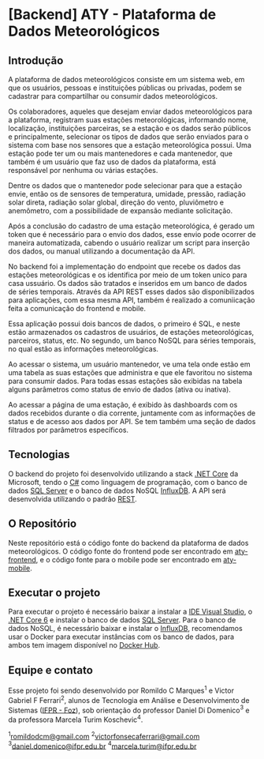 # [Backend] ATY - Plataforma de Dados Meteorológicos

## Introdução

A plataforma de dados meteorológicos consiste em um sistema web, em que os usuários, pessoas e instituições públicas ou privadas, podem se cadastrar para compartilhar ou consumir dados meteorológicos.

Os colaboradores, aqueles que desejam enviar dados meteorológicos para a plataforma, registram suas estações meteorológicas, informando nome, localização, instituições parceiras, se a estação e os dados serão públicos e principalmente, selecionar os tipos de dados que serão enviados para o sistema com base nos sensores que a estação meteorológica possui. Uma estação pode ter um ou mais mantenedores e cada mantenedor, que também é um usuário que faz uso de dados da plataforma, está responsável por nenhuma ou várias estações.

Dentre os dados que o mantenedor pode selecionar para que a estação envie, então os de sensores de temperatura, umidade, pressão, radiação solar direta, radiação solar global, direção do vento, pluviômetro e anemômetro, com a possibilidade de expansão mediante solicitação.

Após a conclusão do cadastro de uma estação meteorológica, é gerado um token que é necessário para o envio dos dados, esse envio pode ocorrer de maneira automatizada, cabendo o usuário realizar um script para inserção dos dados, ou manual utilizando a documentação da API.

No backend foi a implementação do endpoint que recebe os dados das estações meteorológicas e os identifica por meio de um token unico para casa ussuário. Os dados são tratados e inseridos em um banco de dados de séries temporais. Através da API REST esses dados são disponibilizados para aplicações, com essa mesma API, também é realizado a comuniicação feita a comunicação do frontend e mobile.

Essa aplicação possui dois bancos de dados, o primeiro é SQL, e neste estão armazenados os cadastros de usuários, de estações meteorológicas, parceiros, status, etc. No segundo, um banco NoSQL para séries temporais, no qual estão as informações meteorológicas.

Ao acessar o sistema, um usuário mantenedor, ve uma tela onde estão em uma tabela as suas estações que administra e que ele favoritou no sistema para consumir dados. Para todas essas estações são exibidas na tabela alguns parâmetros como status de envio de dados (ativa ou inativa).

Ao acessar a página de uma estação, é exibido às dashboards com os dados recebidos durante o dia corrente, juntamente com as informações de status e de acesso aos dados por API. Se tem também uma seção de dados filtrados por parâmetros específicos.

## Tecnologias

O backend do projeto foi desenvolvido utilizando a stack [.NET Core](https://learn.microsoft.com/pt-br/dotnet/core/introduction) da Microsoft, tendo o [C#](https://learn.microsoft.com/pt-br/dotnet/csharp/tour-of-csharp/) como linguagem de programação, com o banco de dados [SQL Server](https://www.microsoft.com/pt-br/sql-server/sql-server-downloads) e o banco de dados NoSQL [InfluxDB](https://www.influxdata.com/products/influxdb-overview/). A API será desenvolvida utilizando o padrão [REST](https://www.redhat.com/pt-br/topics/api/what-is-a-rest-api).

## O Repositório

Neste repositório está o código fonte do backend da plataforma de dados meteorológicos. O código fonte do frontend pode ser encontrado em [aty-frontend](https://github.com/aty-plataforma-dados-meteorologicos/aty-frontend), e o código fonte para o mobile pode ser encontrado em [aty-mobile](https://github.com/aty-plataforma-dados-meteorologicos/aty-mobile).

## Executar o projeto

Para executar o projeto é necessário baixar a instalar a [IDE Visual Studio](https://visualstudio.microsoft.com/pt-br/downloads/), o [.NET Core 6](https://dotnet.microsoft.com/en-us/download/dotnet/6.0) e instalar o banco de dados [SQL Server](https://www.microsoft.com/pt-br/sql-server/sql-server-downloads). Para o banco de dados NoSQL, é necessário baixar e instalar o [InfluxDB](https://www.influxdata.com/products/influxdb-overview/), recomendamos usar o Docker para executar instâncias com os banco de dados, para ambos tem imagem disponível no [Docker Hub](https://hub.docker.com/).

## Equipe e contato

Esse projeto foi sendo desenvolvido por Romildo C Marques$^1$ e Victor Gabriel F Ferrari$^2$, alunos de Tecnologia em Análise e Desenvolvimento de Sistemas ([IFPR - Foz](https://ifpr.edu.br/foz-do-iguacu/superior/tecnologia-em-analise-e-desenvolvimento-de-sistemas-superior/)), sob orientação do professor Daniel Di Domenico$^3$ e da professora Marcela Turim Koschevic$^4$.

$^1$romildodcm@gmail.com
$^2$victorfonsecaferrari@gmail.com 
$^3$daniel.domenico@ifpr.edu.br
$^4$marcela.turim@ifpr.edu.br

